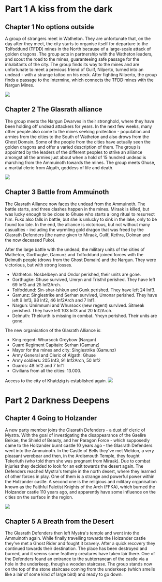 # Part 1 A kiss from the dark

## Chapter 1 No options outside

A group of strangers meet in Watheton. They are unfortunate that, on the day after they meet, the city starts to organise itself for departure to the Tolfoddund (TFDD) mines in the North because of a large-scale attack of golden dragons. The group acts in partnership with the Watheton leaders, and scout the road to the mines, guaranteeing safe passage for the inhabitants of the city. The group finds its way to the mines and are unfortunate to meet a previous friend of Guilf, Nilperto, turned into an undead - with a strange tattoo on his neck. After fighting Nilperto, the group finds a passage to the Intermine, which connects the TFDD mines with the Nargun Mines.

![](resources/Pasted%20image%2020230322230054.png)

## Chapter 2 The Glasrath alliance

The group meets the Nargun Dwarves in their stronghold, where they have been holding off undead attackers for years. In the next few weeks, many other people also come to the mines seeking protection - population and armies from the cities to the South of Watheton and also drows from the Ghost Domain. Some of the people from the cities have actually seen the golden dragons and offer a varied description of them. The group is appointed by the leaders of the different peoples to strike an alliance amongst all the armies just about when a hold of 15 hundred undead is marching from the Ammuinoth towards the mines. The group meets Ghuse, a martial cleric from Algath, goddess of life and death.

![](resources/Pasted%20image%2020230322230143.png)

## Chapter 3 Battle from Ammuinoth

The Glasrath Alliance now faces the undead from the Ammuinoth. The battle starts, and three clashes happen in the mines. Miraak is killed, but was lucky enough to be close to Ghuse who starts a long ritual to resurrect him. Fuko also falls in battle, but she is unlucky to sink in the lake, only to be found too late. In the end, the alliance is victorious, but not without many casualties - including the wyrmling gold dragon that was freed by the Glasrath Defenders (the name given to Miraak, Guilf, Kethra, Dolman and the now deceased Fuko). 

After the large battle with the undead, the military units of the cities of Watheton, Gorthugke, Gamunz and Tolfoddund joined forces with the Delmuth people (drows from the Ghost Domain) and the Nargun. They were victorious, but with strong losses.
- Watheton: Nosbelbeyn and Ondor perished, their units are gone.
- Gorthugke: Ghuse survived, Umryn and Tristhil perished. They have left 69 Inf3 and 25 Inf2Arch.
- Tolfoddund: Sin-shar-ishkun and Gunk perished. They have left 24 Inf3.
- Gamunz: Singlestrike and Serhan survived, Umonar perished. They have left 9 Inf3, 98 Inf2, 46 Inf2Arch and 7 Inf1.
- Nargun: Umimnumi and Whursock (new regent) survived. Sitmeak perished. They have left 103 Inf3 and 20 Inf2Arch.
- Delmuth: Theklurth is missing in combat. Yncyn perished. Their units are gone.

The new organisation of the Glasrath Alliance is:
- King regent: Whursock Greybow (Nargun)
- Guard Regiment Capitain: Serhan (Gamunz)
- Mayor for the mines and city: Singlestrike (Gamunz)
- Army General and Cleric of Algath: Ghuse
- Army soldiers: 205 Inf3, 91 Inf2Arch, 50 Inf2
- Guards: 48 Inf2 and 7 Inf1
- Civilians from all the cities: 13.000.

Access to the city of Khatdzig is established again.
![](resources/Pasted%20image%2020230322230543.png)

# Part 2 Darkness Deepens

## Chapter 4 Going to Holzander

A new party member joins the Glasrath Defenders - a dust elf cleric of Mystra. With the goal of investigating the disappearance of the Gaelire Beikae, the Shield of Beauty, and her Paragon Force - which supposedly came to the Holzander burnt castle 10 years ago - the Glasrath Defenders went into the Ammuinoth. In the Castle of Bells they've met Weldon, a very pleasant werebear and then, in the Ardismouth Temple, they fought Tekerluth (who told them she was pregnant from Miraak). Due to combat injuries they decided to look for an exit towards the desert again. The Defenders reached Mystra's temple in the north desert, where they learned of other forces in play. One of them is a strange and powerful power within the Holzander castle. A second one is the religious and military organisation known as the Faithful Faletist Knights of the Arch (FFKA), which burned the Holzander castle 110 years ago, and apparently have some influence on the cities on the surface in the region.

![](resources/Pasted%20image%2020230322233511.png)

## Chapter 5 A Breath from the Desert

The Glasrath Defenders then left Mystra's temple and went into the Ammuinoth again. While finally travelling towards the Holzander castle they've met a Ghost Rider and fought it bravely. After a quick recovery they continued towards their destination. The place has been destroyed and burned, and it seems some feathery creatures have taken lair there. One of the Defenders found an entrance to the subterranean of the castle via a hole in the underkeep, though a wooden staircase. The group stands now on the top of the stone staircase coming from the underkeep (which smells like a lair of some kind of large bird) and ready to go down.
